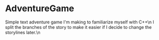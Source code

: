 # AdventureGame
Simple text adventure game I'm making to familiarize myself with C++\n
I split the branches of the story to make it easier if I decide to change the storylines later.\n
